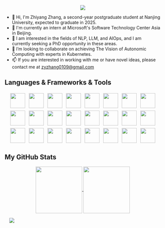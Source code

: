 <link rel="stylesheet" type='text/css' href="https://cdn.jsdelivr.net/gh/devicons/devicon@latest/devicon.min.css" />
          
<div align="center">
    <img src="https://readme-typing-svg.demolab.com?font=Permanent+Marker&size=48&duration=5000&pause=1000&center=true&vCenter=true&random=true&width=500&height=90&lines=Hi+There!%F0%9F%91%8B;I'm+Zhiyang+Zhang!"/>
</div>

<!-- <div style="text-align: center">
  <a href="https://github.com/eta-zhang/ACV-LLM">
    <img align="center" src="https://github-readme-stats.vercel.app/api/pin/?username=eta-zhang&repo=ACV-LLM" />
  </a>
  <a href="https://github.com/eta-zhang/ACV-LLM">
    <img align="center" src="https://github-readme-stats.vercel.app/api/pin/?username=eta-zhang&repo=ACV-LLM" />
  </a>
</div> -->
<!-- <p align="center" style="margin: 10px">
  <a href="https://github.com/eta-zhang?tab=repositories&sort=stargazers">
    <img alt="total stars" title="Total stars on GitHub" src="https://custom-icon-badges.demolab.com/github/stars/eta-zhang?color=55960c&style=for-the-badge&labelColor=488207&logo=star"/></a>
  <a href="https://github.com/eta-zhang?tab=followers">
    <img alt="followers" title="Follow me on Github" src="https://custom-icon-badges.demolab.com/github/followers/eta-zhang?color=236ad3&labelColor=1155ba&style=for-the-badge&logo=person-add&label=Follow&logoColor=white"/></a>
  <a href="https://github.com/eta-zhang/Simple-View-Counter">
    <img alt="views" title="GitHub profile views" src="https://freshidea.com/jonah/app/eta-zhang-profile-views"/></a>
</p> -->
- 👋 Hi, I'm Zhiyang Zhang, a second-year postgraduate student at Nanjing University, expected to graduate in 2025. </br>
- 👀 I'm currently an intern at Microsoft's Software Technology Center Asia in Beijing. </br>
- 🌱 I am interested in the fields of NLP, LLM, and AIOps, and I am currently seeking a PhD opportunity in these areas. </br>
- 💞️ I’m looking to collaborate on achieving The Vision of Autonomic Computing with experts in Kubernetes. </br>
- 📫 If you are interested in working with me or have novel ideas, please contact me at zyzhang0109@gmail.com </br>

## Languages & Frameworks & Tools

<p align="center">
    <img height="48" src="https://cdn.jsdelivr.net/gh/devicons/devicon@latest/icons/anaconda/anaconda-original.svg"  style="margin:4px">
    <img height="48" src="https://cdn.jsdelivr.net/gh/devicons/devicon@latest/icons/archlinux/archlinux-original.svg" style="margin:4px">
    <!-- <img height="48" src="https://cdn.jsdelivr.net/gh/devicons/devicon@latest/icons/azure/azure-original.svg" style="margin:4px"> -->
    <!-- <img height="48" src="https://cdn.jsdelivr.net/gh/devicons/devicon@latest/icons/bash/bash-original.svg" style="margin:4px"> -->
    <img height="48" src="https://cdn.jsdelivr.net/gh/devicons/devicon@latest/icons/docker/docker-original.svg" style="margin:4px">
    <!-- <img height="48" src="https://cdn.jsdelivr.net/gh/devicons/devicon@latest/icons/fastapi/fastapi-original.svg" style="margin:4px"> -->
    <img height="48" src="https://cdn.jsdelivr.net/gh/devicons/devicon@latest/icons/git/git-original.svg" style="margin:4px">
    <img height="48" src="https://cdn.jsdelivr.net/gh/devicons/devicon@latest/icons/github/github-original.svg" style="margin:4px">
    <img height="48" src="https://cdn.jsdelivr.net/gh/devicons/devicon@latest/icons/grafana/grafana-original.svg" style="margin:4px">
    <img height="48" src="https://cdn.jsdelivr.net/gh/devicons/devicon@latest/icons/helm/helm-original.svg" style="margin:4px">
    <img height="48" src="https://cdn.jsdelivr.net/gh/devicons/devicon@latest/icons/intellij/intellij-original.svg" style="margin:4px">
    <!-- <img height="48" src="https://cdn.jsdelivr.net/gh/devicons/devicon@latest/icons/jetbrains/jetbrains-original.svg" style="margin:4px"> -->
    <img height="48" src="https://cdn.jsdelivr.net/gh/devicons/devicon@latest/icons/jupyter/jupyter-original.svg" style="margin:4px">
    <img height="48" src="https://cdn.jsdelivr.net/gh/devicons/devicon@latest/icons/kaggle/kaggle-original.svg" style="margin:4px">
    <img height="48" src="https://cdn.jsdelivr.net/gh/devicons/devicon@latest/icons/kubernetes/kubernetes-original.svg" style="margin:4px">
    <!-- <img height="48" src="https://cdn.jsdelivr.net/gh/devicons/devicon@latest/icons/linkedin/linkedin-original.svg" style="margin:4px"> -->
    <img height="48" src="https://cdn.jsdelivr.net/gh/devicons/devicon@latest/icons/linux/linux-original.svg" style="margin:4px">
    <!-- <img height="48" src="https://cdn.jsdelivr.net/gh/devicons/devicon@latest/icons/matplotlib/matplotlib-original.svg" style="margin:4px"> -->
    <!-- <img height="48" src="https://cdn.jsdelivr.net/gh/devicons/devicon@latest/icons/markdown/markdown-original.svg" style="margin:4px"> -->
    <!-- <img height="48" src="https://cdn.jsdelivr.net/gh/devicons/devicon@latest/icons/mysql/mysql-original.svg" style="margin:4px"> -->
    <img height="48" src="https://cdn.jsdelivr.net/gh/devicons/devicon@latest/icons/numpy/numpy-original.svg" style="margin:4px">
    <img height="48" src="https://cdn.jsdelivr.net/gh/devicons/devicon@latest/icons/pandas/pandas-original.svg" style="margin:4px">
    <img height="48" src="https://cdn.jsdelivr.net/gh/devicons/devicon@latest/icons/prometheus/prometheus-original.svg" style="margin:4px">
    <img height="48" src="https://cdn.jsdelivr.net/gh/devicons/devicon@latest/icons/pycharm/pycharm-original.svg" style="margin:4px">
    <img height="48" src="https://cdn.jsdelivr.net/gh/devicons/devicon@latest/icons/pypi/pypi-original.svg" style="margin:4px">
    <img height="48" src="https://cdn.jsdelivr.net/gh/devicons/devicon@latest/icons/python/python-original.svg" style="margin:4px">
    <img height="48" src="https://cdn.jsdelivr.net/gh/devicons/devicon@latest/icons/pytorch/pytorch-original.svg" style="margin:4px">
    <img height="48" src="https://cdn.jsdelivr.net/gh/devicons/devicon@latest/icons/rabbitmq/rabbitmq-original.svg" style="margin:4px">
    <!-- <img height="48" src="https://cdn.jsdelivr.net/gh/devicons/devicon@latest/icons/selenium/selenium-original.svg" style="margin:4px"> -->
    <img height="48" src="https://cdn.jsdelivr.net/gh/devicons/devicon@latest/icons/stackoverflow/stackoverflow-original.svg" style="margin:4px">
    <img height="48" src="https://cdn.jsdelivr.net/gh/devicons/devicon@latest/icons/streamlit/streamlit-original.svg" style="margin:4px">
    <img height="48" src="https://cdn.jsdelivr.net/gh/devicons/devicon@latest/icons/ubuntu/ubuntu-original.svg" style="margin:4px">
    <img height="48" src="https://cdn.jsdelivr.net/gh/devicons/devicon@latest/icons/vscode/vscode-original.svg" style="margin:4px">
</p>

## My GitHub Stats

<p align="center">
  <a href="https://github.com/anuraghazra/github-readme-stats">
    <img height=150 align="center" src="https://github-readme-stats.vercel.app/api?username=eta-zhang&show_icons=true&theme=transparent" />
  </a>
  <a href="https://github.com/anuraghazra/convoychat">
    <img height=150 align="center" src="https://github-readme-stats.vercel.app/api/top-langs/?username=eta-zhang&layout=compact" />
  </a>
</p>

<div style="margin: 15px">
  <img src="https://github-readme-activity-graph.vercel.app/graph?username=eta-zhang&bg_color=ffffff&color=5b7288&line=9dc2de&point=828fa2&area=true&area_color=badbe9&days=21&hide_border=true&height=350&radius=16"/>
</div>
<!---
eta-zhang/eta-zhang is a ✨ special ✨ repository because its `README.md` (this file) appears on your GitHub profile.
You can click the Preview link to take a look at your changes.
--->
